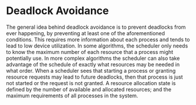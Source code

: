 # Deadlock Avoidance

The general idea behind deadlock avoidance is to prevent deadlocks from ever happening, by preventing at least one of the aforementioned conditions. This requires more information about each process and tends to lead to low device utilization. In some algorithms, the scheduler only needs to know the maximum number of each resource that a process might potentially use. In more complex algorithms the scheduler can also take advantage of the schedule of exactly what resources may be needed in what order. When a scheduler sees that starting a process or granting resource requests may lead to future deadlocks, then that process is just not started or the request is not granted. A resource allocation state is defined by the number of available and allocated resources; and the maximum requirements of all processes in the system.

